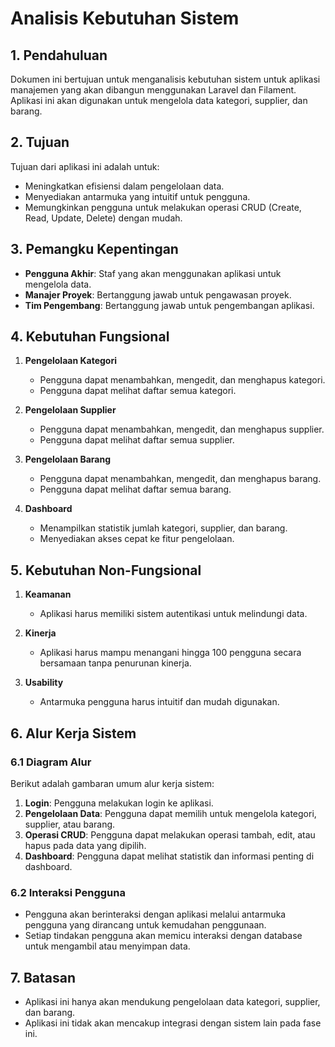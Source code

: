 # Analisis Kebutuhan Sistem

## 1. Pendahuluan
Dokumen ini bertujuan untuk menganalisis kebutuhan sistem untuk aplikasi manajemen yang akan dibangun menggunakan Laravel dan Filament. Aplikasi ini akan digunakan untuk mengelola data kategori, supplier, dan barang.

## 2. Tujuan
Tujuan dari aplikasi ini adalah untuk:
- Meningkatkan efisiensi dalam pengelolaan data.
- Menyediakan antarmuka yang intuitif untuk pengguna.
- Memungkinkan pengguna untuk melakukan operasi CRUD (Create, Read, Update, Delete) dengan mudah.

## 3. Pemangku Kepentingan
- **Pengguna Akhir**: Staf yang akan menggunakan aplikasi untuk mengelola data.
- **Manajer Proyek**: Bertanggung jawab untuk pengawasan proyek.
- **Tim Pengembang**: Bertanggung jawab untuk pengembangan aplikasi.

## 4. Kebutuhan Fungsional
1. **Pengelolaan Kategori**
   - Pengguna dapat menambahkan, mengedit, dan menghapus kategori.
   - Pengguna dapat melihat daftar semua kategori.

2. **Pengelolaan Supplier**
   - Pengguna dapat menambahkan, mengedit, dan menghapus supplier.
   - Pengguna dapat melihat daftar semua supplier.

3. **Pengelolaan Barang**
   - Pengguna dapat menambahkan, mengedit, dan menghapus barang.
   - Pengguna dapat melihat daftar semua barang.

4. **Dashboard**
   - Menampilkan statistik jumlah kategori, supplier, dan barang.
   - Menyediakan akses cepat ke fitur pengelolaan.

## 5. Kebutuhan Non-Fungsional
1. **Keamanan**
   - Aplikasi harus memiliki sistem autentikasi untuk melindungi data.
   
2. **Kinerja**
   - Aplikasi harus mampu menangani hingga 100 pengguna secara bersamaan tanpa penurunan kinerja.

3. **Usability**
   - Antarmuka pengguna harus intuitif dan mudah digunakan.

## 6. Alur Kerja Sistem
### 6.1 Diagram Alur
Berikut adalah gambaran umum alur kerja sistem:

1. **Login**: Pengguna melakukan login ke aplikasi.
2. **Pengelolaan Data**: Pengguna dapat memilih untuk mengelola kategori, supplier, atau barang.
3. **Operasi CRUD**: Pengguna dapat melakukan operasi tambah, edit, atau hapus pada data yang dipilih.
4. **Dashboard**: Pengguna dapat melihat statistik dan informasi penting di dashboard.

### 6.2 Interaksi Pengguna
- Pengguna akan berinteraksi dengan aplikasi melalui antarmuka pengguna yang dirancang untuk kemudahan penggunaan.
- Setiap tindakan pengguna akan memicu interaksi dengan database untuk mengambil atau menyimpan data.

## 7. Batasan
- Aplikasi ini hanya akan mendukung pengelolaan data kategori, supplier, dan barang.
- Aplikasi ini tidak akan mencakup integrasi dengan sistem lain pada fase ini.